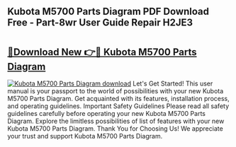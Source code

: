 ## Kubota M5700 Parts Diagram PDF Download Free - Part-8wr User Guide Repair H2JE3

# <h2><a href="http://dfn12wp.blite.top/?on=Kubota+M5700+Parts+Diagram">🔗Download New 👉🔴 Kubota M5700 Parts Diagram</a></h2>

[![Kubota M5700 Parts Diagram download](https://i.imgur.com/lujVjoI.png)](http://dfn12wp.blite.top/?on=Kubota+M5700+Parts+Diagram)
Let's Get Started! This user manual is your passport to the world of possibilities with your new Kubota M5700 Parts Diagram. Get acquainted with its features, installation process, and operating guidelines. Important Safety Guidelines Please read all safety guidelines carefully before operating your new Kubota M5700 Parts Diagram. Explore the limitless possibilities of list of features with your new Kubota M5700 Parts Diagram. Thank You for Choosing Us! We appreciate your trust and support Kubota M5700 Parts Diagram.
